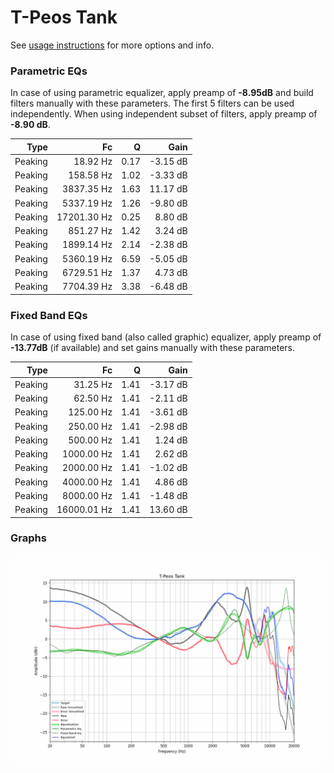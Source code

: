 # T-Peos Tank
See [usage instructions](https://github.com/jaakkopasanen/AutoEq#usage) for more options and info.

### Parametric EQs
In case of using parametric equalizer, apply preamp of **-8.95dB** and build filters manually
with these parameters. The first 5 filters can be used independently.
When using independent subset of filters, apply preamp of **-8.90 dB**.

| Type    | Fc          |    Q | Gain     |
|--------:|------------:|-----:|---------:|
| Peaking | 18.92 Hz    | 0.17 | -3.15 dB |
| Peaking | 158.58 Hz   | 1.02 | -3.33 dB |
| Peaking | 3837.35 Hz  | 1.63 | 11.17 dB |
| Peaking | 5337.19 Hz  | 1.26 | -9.80 dB |
| Peaking | 17201.30 Hz | 0.25 | 8.80 dB  |
| Peaking | 851.27 Hz   | 1.42 | 3.24 dB  |
| Peaking | 1899.14 Hz  | 2.14 | -2.38 dB |
| Peaking | 5360.19 Hz  | 6.59 | -5.05 dB |
| Peaking | 6729.51 Hz  | 1.37 | 4.73 dB  |
| Peaking | 7704.39 Hz  | 3.38 | -6.48 dB |

### Fixed Band EQs
In case of using fixed band (also called graphic) equalizer, apply preamp of **-13.77dB**
(if available) and set gains manually with these parameters.

| Type    | Fc          |    Q | Gain     |
|--------:|------------:|-----:|---------:|
| Peaking | 31.25 Hz    | 1.41 | -3.17 dB |
| Peaking | 62.50 Hz    | 1.41 | -2.11 dB |
| Peaking | 125.00 Hz   | 1.41 | -3.61 dB |
| Peaking | 250.00 Hz   | 1.41 | -2.98 dB |
| Peaking | 500.00 Hz   | 1.41 | 1.24 dB  |
| Peaking | 1000.00 Hz  | 1.41 | 2.62 dB  |
| Peaking | 2000.00 Hz  | 1.41 | -1.02 dB |
| Peaking | 4000.00 Hz  | 1.41 | 4.86 dB  |
| Peaking | 8000.00 Hz  | 1.41 | -1.48 dB |
| Peaking | 16000.01 Hz | 1.41 | 13.60 dB |

### Graphs
![](./T-Peos%20Tank.png)